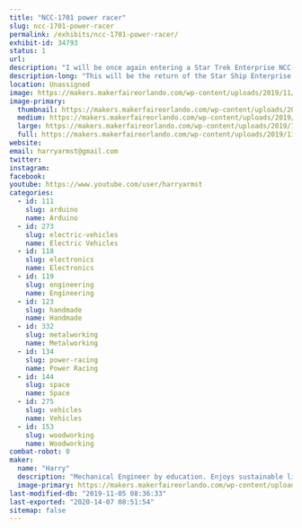 ```yaml
---
title: "NCC-1701 power racer"
slug: ncc-1701-power-racer
permalink: /exhibits/ncc-1701-power-racer/
exhibit-id: 34793
status: 1
url: 
description: "I will be once again entering a Star Trek Enterprise NCC-1701 themed power racer."
description-long: "This will be the return of the Star Ship Enterprise to compete in this years Power Racing event. The Enterprise won the award for most moxie points at the 2017 Orlando Maker Faire as well as the most overall points for the weekend. For the 2018 Orlando Maker Faire it won the most moxie points and came in second for most overall points. One of the unique features is that the engines double as T-shirt cannons!"
location: Unassigned
image: https://makers.makerfaireorlando.com/wp-content/uploads/2019/11/IMG_20191103_100859528-1-1024x768.jpg
image-primary:
  thumbnail: https://makers.makerfaireorlando.com/wp-content/uploads/2019/11/IMG_20191103_100859528-1-150x150.jpg
  medium: https://makers.makerfaireorlando.com/wp-content/uploads/2019/11/IMG_20191103_100859528-1-300x225.jpg
  large: https://makers.makerfaireorlando.com/wp-content/uploads/2019/11/IMG_20191103_100859528-1-1024x768.jpg
  full: https://makers.makerfaireorlando.com/wp-content/uploads/2019/11/IMG_20191103_100859528-1.jpg
website: 
email: harryarmst@gmail.com
twitter: 
instagram: 
facebook: 
youtube: https://www.youtube.com/user/harryarmst
categories:
  - id: 111
    slug: arduino
    name: Arduino
  - id: 273
    slug: electric-vehicles
    name: Electric Vehicles
  - id: 118
    slug: electronics
    name: Electronics
  - id: 119
    slug: engineering
    name: Engineering
  - id: 123
    slug: handmade
    name: Handmade
  - id: 332
    slug: metalworking
    name: Metalworking
  - id: 134
    slug: power-racing
    name: Power Racing
  - id: 144
    slug: space
    name: Space
  - id: 275
    slug: vehicles
    name: Vehicles
  - id: 153
    slug: woodworking
    name: Woodworking
combat-robot: 0
maker:
  name: "Harry"
  description: "Mechanical Engineer by education. Enjoys sustainable living projects. Currently have made or installed at my house: Roof mounted solar PV system; Three, 2 axis solar tracking arrays with 9 panels each; Solar hot water system; Solar home heating systems; Solar ovens; Aquaponics system with Tilapia; Chickens; Biodiesel production; normal gardening using dirt; and a 3000 gallon rainwater collection system. Also enjoy hacking things with Arduino. Member of the MakerFX Makerspace which is part of The Maker Effect Foundation, the group that puts on MakerFaire Orlando!"
  image-primary: https://makers.makerfaireorlando.com/wp-content/uploads/2018/07/24171806338_8d800da229_k-1-677x1024.jpg
last-modified-db: "2019-11-05 08:36:33"
last-exported: "2020-14-07 08:51:54"
sitemap: false
---
```

